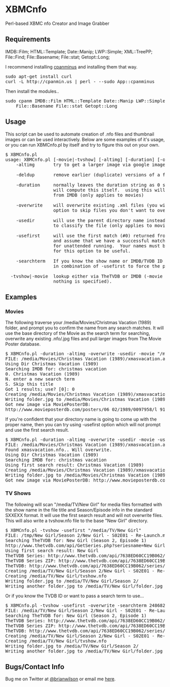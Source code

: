 XBMCnfo
=======

Perl-based XBMC nfo Creator and Image Grabber

Requirements
------------
IMDB::Film;
HTML::Template;
Date::Manip;
LWP::Simple;
XML::TreePP;
File::Find;
File::Basename;
File::stat;
Getopt::Long;


I recommend installing [cpanminus](https://github.com/miyagawa/cpanminus) and installing them that way. 
<pre>
sudo apt-get install curl
curl -L http://cpanmin.us | perl - --sudo App::cpanminus
</pre>	

Then install the modules..
<pre>
sudo cpanm IMDB::Film HTML::Template Date::Manip LWP::Simple XML::TreePP File::Find \
    File::Basename File::stat Getopt::Long 
</pre>

Usage
-----
This script can be used to automate creation of .nfo files and thumbnail images or can be used
interactively.  Below are some examples of it's usage, or you can run XBMCnfo.pl 
by itself and try to figure this out on your own.

<pre>
$ XBMCnfo.pl
usage: XBMCnfo.pl [-movie|-tvshow] [-altimg] [-duration] [-overwrite] [-usedir] [-usefirst] path-to-search-for-files
    -altimg       try to get a larger image via google images

    -deldup       remove earlier (duplicate) versions of a file

    -duration     normally leaves the duration string as 0 so that ATVFiles
                  will compute this itself.  using this will grab duration 
                  from IMDB (only applies to movies)

    -overwrite    will overwrite existing .xml files (you will have the
                  option to skip files you don't want to overwrite).

    -usedir       will use the parent directory name instead of the filename
                  to classify the file (only applies to movies).

    -usefirst     will use the first match (#0) returned from the search
                  and assume that we have a successful match.  Useful
                  for unattended running.  Your names must be accurate
                  for this option to be useful.

    -searchterm   If you know the show name or IMDB/TVDB ID you want to search for, use this
                  in combination of -usefirst to force the proper show/movie name.

  -tvshow|-movie  lookup either via TheTVDB or IMDB (-movie is default if
                  nothing is specified).
</pre>

Examples
--------

### Movies

The following traverse your /media/Movies/Christmas Vacation (1989) folder, and
prompt you to confirm the name from any search matches. It will use the base directory of the Movie as the search term
for searching, overwrite any existing .nfo/.jpg files and pull larger images
from The Movie Poster database.

<pre>$ XBMCnfo.pl -duration -altimg -overwrite -usedir -movie "/media/Movies/Christmas Vacation (1989)"
FILE: /media/Movies/Christmas Vacation (1989)/xmasvacation.avi
Using Dir Christmas Vacation (1989)
Searching IMDB for: christmas vacation 
0. Christmas Vacation (1989)
N. enter a new search term
S. Skip this title
Got 1 results; use? [0]: 0
Creating /media/Movies/Christmas Vacation (1989)/xmasvacation.nfo
Writing folder.jpg to /media/Movies/Christmas Vacation (1989)/
Got new image via MoviePosterDB:
http://www.movieposterdb.com/posters/06_02/1989/0097958/l_91473_0097958_623cbd0d.jpg
</pre>

If you're confident that your directory name is going to come up with the
proper name, then you can try using -usefirst option which will not prompt and
use the first search result.

<pre>$ XBMCnfo.pl -duration -altimg -overwrite -usedir -movie -usefirst "/media/Movies/Christmas Vacation (1989)"
FILE: /media/Movies/Christmas Vacation (1989)/xmasvacation.avi
Found xmasvacation.nfo.. Will overwrite.
Using Dir Christmas Vacation (1989)
Searching IMDB for: christmas vacation 
Using first search result: Christmas Vacation (1989)
Creating /media/Movies/Christmas Vacation (1989)/xmasvacation.nfo
Writing folder.jpg to /media/Movies/Christmas Vacation (1989)/
Got new image via MoviePosterDB: http://www.movieposterdb.com/posters/06_02/1989/0097958/l_91473_0097958_623cbd0d.jpg
</pre>


### TV Shows

The following will scan "/media/TV/New Girl" for media files formatted with
the show name in the file title and Season/Episode info in the standard SXXEXX
format. It will use the first search result and will not overwrite files. This
will also write a tvshow.nfo file to the base "New Girl" directory.

<pre>$ XBMCnfo.pl -tvshow -usefirst "/media/TV/New Girl"
FILE: /tmp/New Girl/Season 2/New Girl - S02E01 - Re-Launch.mkv
Searching TheTVDB for: New Girl (Season 2, Episode 1)
http://www.thetvdb.com/api/GetSeries.php?seriesname=New Girl
Using first search result: New Girl
TheTVDB Series: http://www.thetvdb.com/api/7638ED60CC19B062/series/248682/en.xml
TheTVDB Series ZIP: http://www.thetvdb.com/api/7638ED60CC19B062/series/248682/all/en.zip
TheTVDB: http://www.thetvdb.com/api/7638ED60CC19B062/series/248682/default/2/1/en.xml
Creating /media/TV/New Girl/Season 2/New Girl - S02E01 - Re-Launch.nfo
Creating /media/TV/New Girl/tvshow.nfo
Writing folder.jpg to /media/TV/New Girl/Season 2/
Writing another folder.jpg to /media/TV/New Girl/folder.jpg
</pre>

Or if you know the TVDB ID or want to pass a search term to use...

<pre>$ XBMCnfo.pl -tvshow -usefirst -overwrite -searchterm 248682 /media/TV/New\ Girl
FILE: /media/TV/New Girl/Season 2/New Girl - S02E01 - Re-Launch.mkv
Searching TheTVDB for: New Girl (Season 2, Episode 1)
TheTVDB Series: http://www.thetvdb.com/api/7638ED60CC19B062/series/248682/en.xml
TheTVDB Series ZIP: http://www.thetvdb.com/api/7638ED60CC19B062/series/248682/all/en.zip
TheTVDB: http://www.thetvdb.com/api/7638ED60CC19B062/series/248682/default/2/1/en.xml
Creating /media/TV/New Girl/Season 2/New Girl - S02E01 - Re-Launch.nfo
Creating /media/TV/New Girl/tvshow.nfo
Writing folder.jpg to /media/TV/New Girl/Season 2/
Writing another folder.jpg to /media/TV/New Girl/folder.jpg
</pre>

Bugs/Contact Info
-----------------
Bug me on Twitter at [@brianwilson](http://twitter.com/brianwilson) or email me [here](http://cronological.com/comment.php?ref=bubba).



